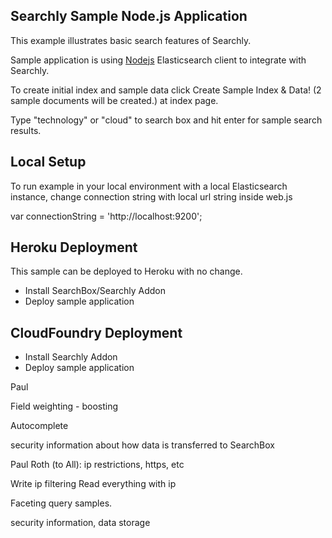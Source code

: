 ## Searchly Sample Node.js Application

This example illustrates basic search features of Searchly.

Sample application is using [Nodejs](https://github.com/elasticsearch/elasticsearch-js) Elasticsearch client to integrate with Searchly.

To create initial index and sample data click Create Sample Index & Data! (2 sample documents will be created.) at index page.

Type "technology" or "cloud" to search box and hit enter for sample search results.

## Local Setup

To run example in your local environment with a local Elasticsearch instance, change connection string with local url string inside web.js

var connectionString = 'http://localhost:9200';

## Heroku Deployment

This sample can be deployed to Heroku with no change.

* Install SearchBox/Searchly Addon
* Deploy sample application

## CloudFoundry Deployment

* Install Searchly Addon
* Deploy sample application


Paul

Field weighting - boosting

Autocomplete

security information about how data is transferred to SearchBox

Paul Roth (to All):
ip restrictions, https, etc

Write ip filtering
Read everything with ip

Faceting query samples.

security information, data storage
